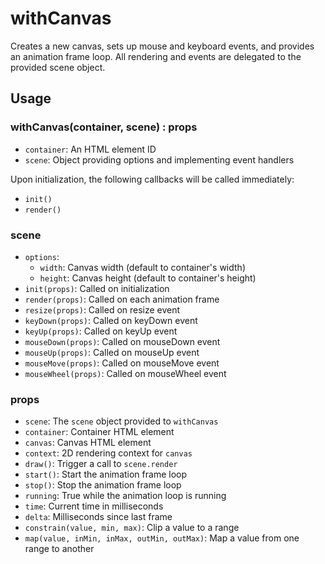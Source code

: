 # withCanvas

Creates a new canvas, sets up mouse and keyboard events, and provides an animation frame loop. All rendering and events are delegated to the provided  scene object.

## Usage

### withCanvas(container, scene) : props
- `container`: An HTML element ID
- `scene`: Object providing options and implementing event handlers

Upon initialization, the following callbacks will be called immediately:
- `init()`
- `render()`

### scene
- `options`:
    + `width`: Canvas width (default to container's width)
    + `height`: Canvas height (default to container's height)
- `init(props)`: Called on initialization
- `render(props)`: Called on each animation frame
- `resize(props)`: Called on resize event
- `keyDown(props)`: Called on keyDown event
- `keyUp(props)`: Called on keyUp event
- `mouseDown(props)`: Called on mouseDown event
- `mouseUp(props)`: Called on mouseUp event
- `mouseMove(props)`: Called on mouseMove event
- `mouseWheel(props)`: Called on mouseWheel event

### props
- `scene`: The `scene` object provided to `withCanvas`
- `container`: Container HTML element
- `canvas`: Canvas HTML element
- `context`: 2D rendering context for `canvas`
- `draw()`: Trigger a call to `scene.render`
- `start()`: Start the animation frame loop
- `stop()`: Stop the animation frame loop
- `running`: True while the animation loop is running
- `time`: Current time in milliseconds
- `delta`: Milliseconds since last frame
- `constrain(value, min, max)`: Clip a value to a range
- `map(value, inMin, inMax, outMin, outMax)`: Map a value from one range to another
